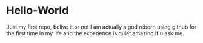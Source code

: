 # Hello-World
Just my first repo, belive it or not I am actually a god reborn using github for the first time in my life and the experience is quiet amazing if u ask me. 
